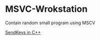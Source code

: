 # MSVC-Wrokstation
Contain random small program using MSCV

[SendKeys in C++](https://www.codeproject.com/Articles/6819/SendKeys-in-C)
